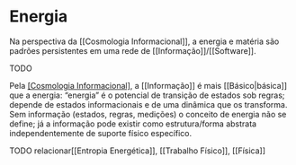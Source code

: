# Energia
Na perspectiva da [[Cosmologia Informacional]], a energia e matéria são padrões persistentes em uma rede de [[Informação]]/[[Software]].

TODO 

Pela [[Cosmologia Informacional]](Cosmologia%20Informacional.md), a [[Informação]] é mais [[Básico|básica]] que a energia: “energia” é o potencial de transição de estados sob regras; depende de estados informacionais e de uma dinâmica que os transforma. Sem informação (estados, regras, medições) o conceito de energia não se define; já a informação pode existir como estrutura/forma abstrata independentemente de suporte físico específico.

TODO relacionar[[Entropia Energética]], [[Trabalho Físico]], [[Física]]
